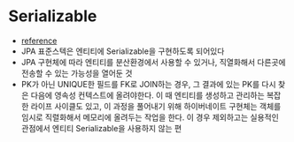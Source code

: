 # Serializable
- [reference](https://www.inflearn.com/questions/16570)
- JPA 표준스텍은 엔티티에 Serializable을 구현하도록 되어있다
- JPA 구현체에 따라 엔티티를 분산환경에서 사용할 수 있거나, 직열화해서 다른곳에 전송할 수 있는 가능성을 열어둔 것
- PK가 아닌 UNIQUE한 필드를 FK로 JOIN하는 경우, 그 결과에 있는 PK를 다시 찾은 다음에 영속성 컨텍스트에 올려야한다.
이 때 엔티티를 생성하고 관리하는 복잡한 라이프 사이클도 있고, 이 과정을 풀어내기 위해 하이버네이트 구현체는 객체를 임시로 직렬화해서 메모리에 올려두는 작업을 한다.
이 경우 제외하고는 실용적인 관점에서 엔티티 Serializable을 사용하지 않는 편

